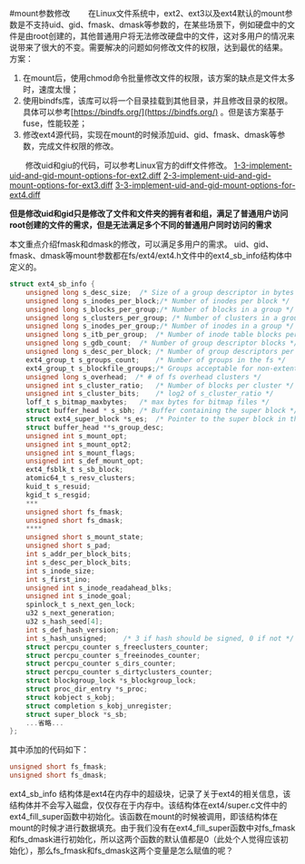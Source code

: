 #mount参数修改
&emsp;&emsp;在Linux文件系统中，ext2、ext3以及ext4默认的mount参数是不支持uid、gid、fmask、dmask等参数的，在某些场景下，例如硬盘中的文件是由root创建的，其他普通用户将无法修改硬盘中的文件，这对多用户的情况来说带来了很大的不变。需要解决的问题如何修改文件的权限，达到最优的结果。
方案：
1. 在mount后，使用chmod命令批量修改文件的权限，该方案的缺点是文件太多时，速度太慢；
2. 使用bindfs库，该库可以将一个目录挂载到其他目录，并且修改目录的权限。具体可以参考[https://bindfs.org/](https://bindfs.org/) 。但是该方案基于fuse，性能较差；
3. 修改ext4源代码，实现在mount的时候添加uid、gid、fmask、dmask等参数，完成文件权限的修改。

&emsp;&emsp;修改uid和giu的代码，可以参考Linux官方的diff文件修改。
[1-3-implement-uid-and-gid-mount-options-for-ext2.diff](/assets/1-3-implement-uid-and-gid-mount-options-for-ext2.diff)
[2-3-implement-uid-and-gid-mount-options-for-ext3.diff](/assets/2-3-implement-uid-and-gid-mount-options-for-ext3.diff)
[3-3-implement-uid-and-gid-mount-options-for-ext4.diff](/assets/3-3-implement-uid-and-gid-mount-options-for-ext4.diff)

**但是修改uid和gid只是修改了文件和文件夹的拥有者和组，满足了普通用户访问root创建的文件的需求，但是无法满足多个不同的普通用户同时访问的需求**

本文重点介绍fmask和dmask的修改，可以满足多用户的需求。
uid、gid、fmask、dmask等mount参数都在fs/ext4/ext4.h文件中的ext4_sb_info结构体中定义的。
```c
struct ext4_sb_info {
	unsigned long s_desc_size;	/* Size of a group descriptor in bytes */
	unsigned long s_inodes_per_block;/* Number of inodes per block */
	unsigned long s_blocks_per_group;/* Number of blocks in a group */
	unsigned long s_clusters_per_group; /* Number of clusters in a group */
	unsigned long s_inodes_per_group;/* Number of inodes in a group */
	unsigned long s_itb_per_group;	/* Number of inode table blocks per group */
	unsigned long s_gdb_count;	/* Number of group descriptor blocks */
	unsigned long s_desc_per_block;	/* Number of group descriptors per block */
	ext4_group_t s_groups_count;	/* Number of groups in the fs */
	ext4_group_t s_blockfile_groups;/* Groups acceptable for non-extent files */
	unsigned long s_overhead;  /* # of fs overhead clusters */
	unsigned int s_cluster_ratio;	/* Number of blocks per cluster */
	unsigned int s_cluster_bits;	/* log2 of s_cluster_ratio */
	loff_t s_bitmap_maxbytes;	/* max bytes for bitmap files */
	struct buffer_head * s_sbh;	/* Buffer containing the super block */
	struct ext4_super_block *s_es;	/* Pointer to the super block in the buffer */
	struct buffer_head **s_group_desc;
	unsigned int s_mount_opt;
	unsigned int s_mount_opt2;
	unsigned int s_mount_flags;
	unsigned int s_def_mount_opt;
	ext4_fsblk_t s_sb_block;
	atomic64_t s_resv_clusters;
	kuid_t s_resuid;
	kgid_t s_resgid;
	***
	unsigned short fs_fmask; 
	unsigned short fs_dmask;
	****
	unsigned short s_mount_state;
	unsigned short s_pad;
	int s_addr_per_block_bits;
	int s_desc_per_block_bits;
	int s_inode_size;
	int s_first_ino;
	unsigned int s_inode_readahead_blks;
	unsigned int s_inode_goal;
	spinlock_t s_next_gen_lock;
	u32 s_next_generation;
	u32 s_hash_seed[4];
	int s_def_hash_version;
	int s_hash_unsigned;	/* 3 if hash should be signed, 0 if not */
	struct percpu_counter s_freeclusters_counter;
	struct percpu_counter s_freeinodes_counter;
	struct percpu_counter s_dirs_counter;
	struct percpu_counter s_dirtyclusters_counter;
	struct blockgroup_lock *s_blockgroup_lock;
	struct proc_dir_entry *s_proc;
	struct kobject s_kobj;
	struct completion s_kobj_unregister;
	struct super_block *s_sb;
	...省略...
};
```
其中添加的代码如下：
```c
unsigned short fs_fmask;
unsigned short fs_dmask;
```
ext4_sb_info 结构体是ext4在内存中的超级块，记录了关于ext4的相关信息，该结构体并不会写入磁盘，仅仅存在于内存中。该结构体在ext4/super.c文件中的ext4_fill_super函数中初始化。该函数在mount的时候被调用，即该结构体在mount的时候才进行数据填充。由于我们没有在ext4_fill_super函数中对fs_fmask和fs_dmask进行初始化，所以这两个函数的默认值都是0（此处个人觉得应该初始化），那么fs_fmask和fs_dmask这两个变量是怎么赋值的呢？


